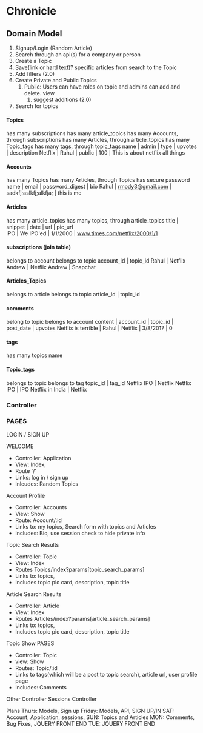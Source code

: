 # Chronicle


## Domain Model
1. Signup/Login (Random Article)
2. Search through an api(s) for a company or person
3. Create a Topic
4. Save(link or hard text)? specific articles from search to the Topic
5. Add filters (2.0)
6.  Create Private and Public Topics
    1. Public: Users can have roles on topic and admins can add and delete. view
        1. suggest additions (2.0)
7. Search for topics


#### Topics
has many subscriptions
has many article_topics
has many Accounts, through subscriptions
has many Articles, through article_topics
has many Topic_tags
has many tags, through topic_tags
name  | admin | type | upvotes | description
Netflix | Rahul | public | 100 | This is about netflix all things

#### Accounts
has many Topics
has many Articles, through Topics
has secure password
name | email | password_digest | bio
Rahul | rmody3@gmail.com | sadkfj;aslkfj;alkfja; | this is me

#### Articles
has many article_topics
has many topics, through article_topics
title | snippet | date | url | pic_url  
IPO   | We IPO'ed | 1/1/2000 | www.times.com/netflix/2000/1/1

#### subscriptions (join table)
belongs to account
belongs to topic
  account_id | topic_id
  Rahul      | Netflix
  Andrew     | Netflix
  Andrew     | Snapchat

#### Articles_Topics
belongs to article
belongs to topic
  article_id | topic_id

#### comments
belong to topic
belongs to account
content | account_id | topic_id | post_date | upvotes
Netflix is terrible | Rahul | Netflix | 3/8/2017 | 0

#### tags
has many topics
name

#### Topic_tags
belongs to topic
belongs to tag
topic_id | tag_id
Netflix IPO | Netflix
Netflix IPO | IPO
Netflix in India | Netflix


### Controller

### PAGES

LOGIN / SIGN UP

WELCOME
- Controller: Application
- View: Index,
- Route '/'
- Links: log in / sign up
- Inlcudes: Random Topics

Account Profile
-  Controller: Accounts
- View: Show
- Route: Account/:id
- Links to: my topics, Search form with topics and Articles
- Includes: Bio, use session check to hide private info

Topic Search Results
- Controller: Topic
- View: Index
- Routes Topics/index?params[topic_search_params]
- Links to: topics,
- Includes topic pic card, description, topic title


Article Search Results
- Controller: Article
- View: Index
- Routes Articles/index?params[article_search_params]
- Links to: topics,
- Includes topic pic card, description, topic title

Topic Show PAGES
- Controller: Topic
- view: Show
- Routes: Topic/:id
- Links to tags(which will be a post to topic search), article url, user profile page
- Includes: Comments

Other Controller
Sessions Controller

Plans
Thurs: Models, Sign up
Friday: Models, API, SIGN UP/IN
SAT: Account, Application, sessions,
SUN: Topics and Articles
MON: Comments, Bug Fixes, JQUERY FRONT END
TUE: JQUERY FRONT END
